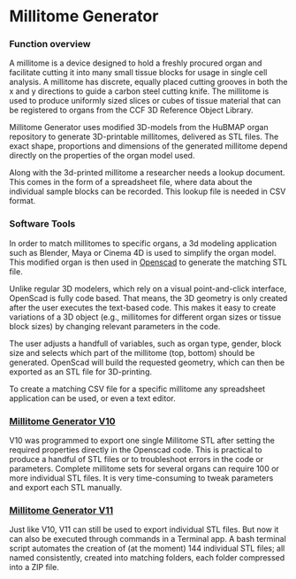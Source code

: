 # Millitome Generator

<h3>Function overview</h3>

A millitome is a device designed to hold a freshly procured organ and facilitate cutting it into many small tissue blocks for usage in single cell analysis. A millitome has discrete, equally placed cutting grooves in both the x and y directions to guide a carbon steel cutting knife. The millitome is used to produce uniformly sized slices or cubes of tissue material that can be registered to organs from the CCF 3D Reference Object Library.

Millitome Generator uses modified 3D-models from the HuBMAP organ repository to generate 3D-printable millitomes, delivered as STL files. The exact shape, proportions and dimensions of the generated millitome depend directly on the properties of the organ model used.

Along with the 3d-printed millitome a researcher needs a lookup document. This comes in the form of a spreadsheet file, where data about the individual sample blocks can be recorded. This lookup file is needed in CSV format.

<h3>Software Tools</h3>

In order to match millitomes to specific organs, a 3d modeling application such as Blender, Maya or Cinema 4D is used to simplify the organ model. This modified organ is then used in <a href="https://openscad.org">Openscad</a> to generate the matching STL file.

Unlike regular 3D modelers, which rely on a visual point-and-click interface, OpenScad is fully code based. That means, the 3D geometry is only created after the user executes the text-based code. This makes it easy to create variations of a 3D object (e.g., millitomes for different organ sizes or tissue block sizes) by changing relevant parameters in the code.

The user adjusts a handfull of variables, such as organ type, gender, block size and selects which part of the millitome (top, bottom) should be generated. OpenScad will build the requested geometry, which can then be exported as an STL file for 3D-printing.

To create a matching CSV file for a specific millitome any spreadsheet application can be used, or even a text editor.

<h3><a href="https://github.com/hubmapconsortium/hra-millitome-generator/tree/main/OpenScad%20Code/V10">Millitome Generator V10</a></h3>

V10 was programmed to export one single Millitome STL after setting the required properties directly in the Openscad code. This is practical to produce a handful of STL files or to troubleshoot errors in the code or parameters. Complete millitome sets for several organs can require 100 or more individual STL files. It is very time-consuming to tweak parameters and export each STL manually.

<h3><a href="https://github.com/hubmapconsortium/hra-millitome-generator/tree/main/OpenScad%20Code/V11">Millitome Generator V11</a></h3>

Just like V10, V11 can still be used to export individual STL files. But now it can also be executed through commands in a Terminal app. A bash terminal script automates the creation of (at the moment) 144 individual STL files; all named consistently, created into matching folders, each folder compressed into a ZIP file.

